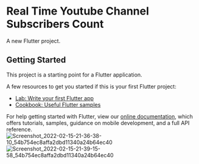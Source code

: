 # Real Time Youtube Channel Subscribers Count

A new Flutter project.

## Getting Started

This project is a starting point for a Flutter application.

A few resources to get you started if this is your first Flutter project:

- [Lab: Write your first Flutter app](https://flutter.dev/docs/get-started/codelab)
- [Cookbook: Useful Flutter samples](https://flutter.dev/docs/cookbook)

For help getting started with Flutter, view our
[online documentation](https://flutter.dev/docs), which offers tutorials,
samples, guidance on mobile development, and a full API reference.
![Screenshot_2022-02-15-21-36-38-10_54b754ec8affa2dbd11340a24b64ec40](https://user-images.githubusercontent.com/54945131/154101915-c04af36c-0f35-46f9-9de6-9d3c317bdedc.jpg)
![Screenshot_2022-02-15-21-39-15-58_54b754ec8affa2dbd11340a24b64ec40](https://user-images.githubusercontent.com/54945131/154101932-e78dfc0b-9c8c-4758-b086-bcf62069191f.jpg)

